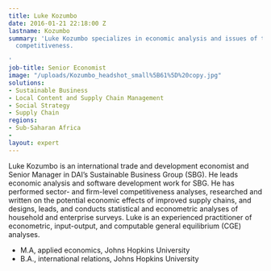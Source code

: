 ```yaml
---
title: Luke Kozumbo
date: 2016-01-21 22:18:00 Z
lastname: Kozumbo
summary: 'Luke Kozumbo specializes in economic analysis and issues of trade and economic
  competitiveness.

'
job-title: Senior Economist
image: "/uploads/Kozumbo_headshot_small%5B61%5D%20copy.jpg"
solutions:
- Sustainable Business
- Local Content and Supply Chain Management
- Social Strategy
- Supply Chain
regions:
- Sub-Saharan Africa
- 
layout: expert
---
```


Luke Kozumbo is an international trade and development economist and Senior Manager in DAI’s Sustainable Business Group (SBG). He leads economic analysis and software development work for SBG. He has performed sector- and firm-level competitiveness analyses, researched and written on the potential economic effects of improved supply chains, and designs, leads, and conducts statistical and econometric analyses of household and enterprise surveys. Luke is an experienced practitioner of econometric, input-output, and computable general equilibrium (CGE) analyses. 

* M.A, applied economics, Johns Hopkins University
* B.A., international relations, Johns Hopkins University